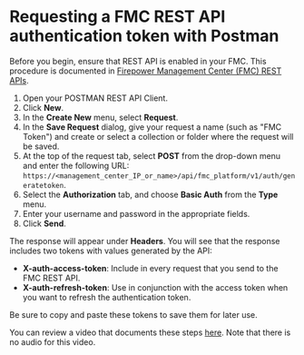 # Requesting a FMC REST API authentication token with Postman

Before you begin, ensure that REST API is enabled in your FMC. This procedure is documented in [Firepower Management Center (FMC) REST APIs](https://learninglabs.cisco.com/modules/Firepower/firepower-restapi-101/).

1. Open your POSTMAN REST API Client.
2. Click **New**.
3. In the **Create New** menu, select **Request**.
4. In the **Save Request** dialog, give your request a name (such as "FMC Token") and create or select a collection or folder where the request will be saved.
5. At the top of the request tab, select **POST** from the drop-down menu and enter the following URL: `https://<management_center_IP_or_name>/api/fmc_platform/v1/auth/generatetoken`.
6. Select the **Authorization** tab, and choose **Basic Auth** from the **Type** menu.
7. Enter your username and password in the appropriate fields.
8. Click **Send**.

The response will appear under **Headers**. You will see that the response includes two tokens with values generated by the API:

* **X-auth-access-token**: Include in every request that you send to the FMC REST API.
* **X-auth-refresh-token**: Use in conjunction with the access token when you want to refresh the authentication token.

Be sure to copy and paste these tokens to save them for later use.

You can review a video that documents these steps [here](https://youtu.be/jjj6A-5747k). Note that there is no audio for this video.
